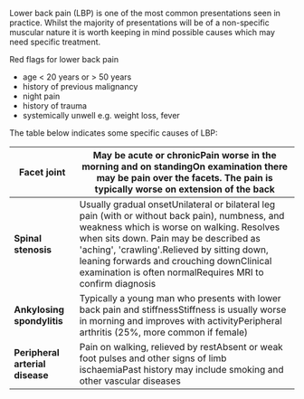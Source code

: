 Lower back pain (LBP) is one of the most common presentations seen in practice. Whilst the majority of presentations will be of a non\-specific muscular nature it is worth keeping in mind possible causes which may need specific treatment.   
  
Red flags for lower back pain  
* age \< 20 years or \> 50 years
* history of previous malignancy
* night pain
* history of trauma
* systemically unwell e.g. weight loss, fever

  
The table below indicates some specific causes of LBP:  
  


| **Facet joint** | May be acute or chronicPain worse in the morning and on standingOn examination there may be pain over the facets. The pain is typically worse on extension of the back |
| --- | --- |
| **Spinal stenosis** | Usually gradual onsetUnilateral or bilateral leg pain (with or without back pain), numbness, and weakness which is worse on walking. Resolves when sits down. Pain may be described as 'aching', 'crawling'.Relieved by sitting down, leaning forwards and crouching downClinical examination is often normalRequires MRI to confirm diagnosis |
| **Ankylosing spondylitis** | Typically a young man who presents with lower back pain and stiffnessStiffness is usually worse in morning and improves with activityPeripheral arthritis (25%, more common if female) |
| **Peripheral arterial disease** | Pain on walking, relieved by restAbsent or weak foot pulses and other signs of limb ischaemiaPast history may include smoking and other vascular diseases |

